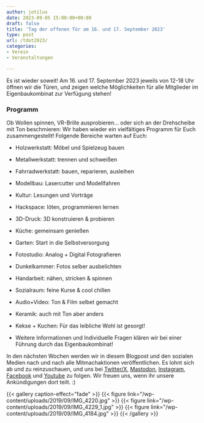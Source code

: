 ```yaml
---
author: jotilux
date: 2023-09-05 15:00:00+00:00
draft: false
title: 'Tag der offenen Tür am 16. und 17. September 2023'
type: post
url: /tdot2023/
categories:
- Verein
- Veranstaltungen

---
```


Es ist wieder soweit! Am 16. und 17. September 2023 jeweils von 12-18 Uhr öffnen wir die Türen, und zeigen welche Möglichkeiten 
für alle Mitglieder im Eigenbaukombinat zur Verfügung stehen!

<!-- more -->

### Programm

Ob Wollen spinnen, VR-Brille ausprobieren… oder sich an der Drehscheibe mit Ton beschmieren: Wir haben wieder ein vielfältiges Programm für Euch zusammengestellt!
Folgende Bereiche warten auf Euch:

* Holzwerkstatt: Möbel und Spielzeug bauen
* Metallwerkstatt: trennen und schweißen
* Fahrradwerkstatt: bauen, reparieren, ausleihen
* Modellbau: Lasercutter und Modellfahren
* Kultur: Lesungen und Vorträge
* Hackspace: löten, programmieren lernen
* 3D-Druck: 3D konstruieren & probieren
* Küche: gemeinsam genießen
* Garten: Start in die Selbstversorgung
* Fotostudio: Analog + Digital Fotografieren
* Dunkelkammer: Fotos selber ausbelichten
* Handarbeit: nähen, stricken & spinnen
* Sozialraum: feine Kurse & cool chillen
* Audio+Video: Ton & Film selbet gemacht
* Keramik: auch mit Ton aber anders


* Kekse + Kuchen: Für das leibliche Wohl ist gesorgt!
* Weitere Informationen und Individuelle Fragen klären wir bei einer Führung durch das Eigenbaukombinat!

In den nächsten Wochen werden wir in diesem Blogpost und den sozialen Medien nach und nach alle Mitmachaktionen veröffentlichen. Es lohnt sich ab und zu reinzuschauen, 
und uns bei [Twitter/X](https://twitter.com/ebkhalle), [Mastodon](https://chaos.social/@eigenbaukombinat), [Instagram](https://www.instagram.com/ebkhalle/), 
[Facebook](https://www.facebook.com/Eigenbaukombinat/) und [Youtube](https://www.youtube.com/channel/UCsfpJrx2csVoioxv6xrCqJA) zu folgen. Wir freuen uns, 
wenn ihr unsere Ankündigungen dort teilt. :)


{{< gallery caption-effect="fade" >}}
{{< figure link="/wp-content/uploads/2019/09/IMG_4220.jpg" >}}
{{< figure link="/wp-content/uploads/2019/09/IMG_4229_1.jpg" >}}
{{< figure link="/wp-content/uploads/2019/09/IMG_4184.jpg" >}}
{{< /gallery >}}
